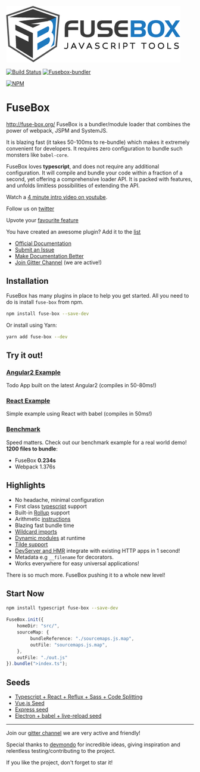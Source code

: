 ![logo](logo.png)


[![Build Status](https://travis-ci.org/fuse-box/fuse-box.svg?branch=master)](https://travis-ci.org/fuse-box/fuse-box)
[![Fusebox-bundler](https://img.shields.io/badge/gitter-join%20chat%20%E2%86%92-brightgreen.svg)](https://gitter.im/fusebox-bundler/Lobby)


[![NPM](https://nodei.co/npm/fuse-box.png?downloads=true)](https://nodei.co/npm/fuse-box/)


# FuseBox
http://fuse-box.org/
FuseBox is a bundler/module loader that combines the power of webpack, JSPM and SystemJS. 

It is blazing fast (it takes 50-100ms to re-bundle) which makes it extremely convenient for developers. It requires zero configuration to bundle such monsters like `babel-core`.

FuseBox loves __typescript__, and does not require any additional configuration. It will compile and bundle your code within a fraction of a second, yet offering a comprehensive loader API. It is packed with features, and unfolds limitless possibilities of extending the API.

Watch a [4 minute intro video on youtube](https://www.youtube.com/watch?v=gCfWVRsWoKA).

Follow us on [twitter](https://twitter.com/FuseBoxJS)

Upvote your [favourite feature](https://productpains.com/product/fusebox)

You have created an awesome plugin? Add it to the [list](https://github.com/fuse-box/fuse-box/blob/master/docs/third-party-plugins.md)



- [Official Documentation](http://fuse-box.org/)
- [Submit an Issue](https://github.com/fuse-box/fuse-box/issues/new)
- [Make Documentation Better](https://github.com/fuse-box/fuse-box/tree/master/docs)
- [Join Gitter Channel](https://gitter.im/fusebox-bundler/Lobby) (we are active!)


## Installation

FuseBox has many plugins in place to help you get started. All you need to do is install `fuse-box` from npm.

```bash
npm install fuse-box --save-dev
```

Or install using Yarn:

```bash
yarn add fuse-box --dev
```

## Try it out!

### [Angular2 Example](https://github.com/fuse-box/angular2-example)

Todo App built on the latest Angular2 (compiles in 50-80ms!)

### [React Example](https://github.com/fuse-box/react-example)

Simple example using React with babel (compiles in 50ms!)

### [Benchmark](https://github.com/fuse-box/benchmark)

Speed matters. Check out our benchmark example for a real world demo! 
__1200 files to bundle__:

* FuseBox __0.234s__
* Webpack 1.376s


## Highlights

* No headache, minimal configuration
* First class [typescript](http://fuse-box.org/#typescript) support
* Built-in [Rollup](http://fuse-box.org/#rollup) support
* Arithmetic [instructions](http://fuse-box.org/#arithmetic-instructions)
* Blazing fast bundle time
* [Wildcard imports](http://fuse-box.org/#wildcard-import)
* [Dynamic modules](http://fuse-box.org/#dynamic-modules) at runtime
* [Tilde support](http://fuse-box.org/#point-to-the-root)
* [DevServer and HMR](http://fuse-box.org/#dev-server-and-hmr) integrate with existing HTTP apps in 1 second!
* Metadata e.g `__filename` for decorators.
* Works everywhere for easy universal applications!

There is so much more. FuseBox pushing it to a whole new level!

## Start Now

```bash
npm install typescript fuse-box --save-dev
```

```ts
FuseBox.init({
    homeDir: "src/",
    sourceMap: {
         bundleReference: "./sourcemaps.js.map",
         outFile: "sourcemaps.js.map",
    },
    outFile: "./out.js"
}).bundle(">index.ts");
```

## Seeds

* [Typescript + React + Reflux + Sass + Code Splitting](https://github.com/fuse-box/fuse-box-ts-react-reflux-seed)
* [Vue.js Seed](https://github.com/fuse-box/fuse-box-vue-seed) 
* [Express seed](https://github.com/fuse-box/fuse-box-express-seed)
* [Electron + babel + live-reload seed](https://github.com/fuse-box/electron-fuse-box-babel-live-reload-boilerplate)

---
Join our [gitter channel](https://gitter.im/fusebox-bundler/Lobby) we are very active and friendly!

Special thanks to [devmondo](https://github.com/devmondo) for incredible ideas, giving inspiration and relentless testing/contributing to the project.  

If you like the project, don't forget to star it!

